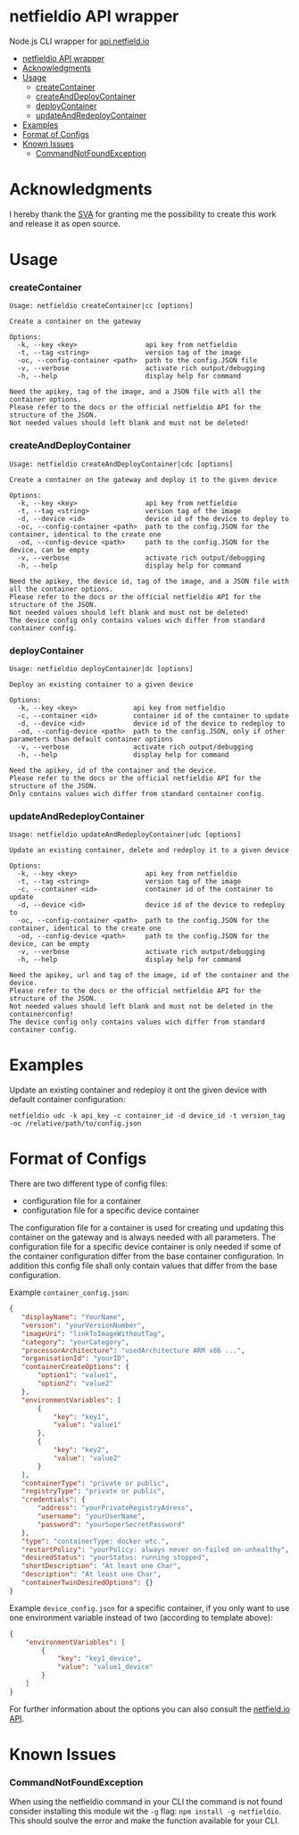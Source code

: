# netfieldio API wrapper

Node.js CLI wrapper for [api.netfield.io](https://api.netfield.io)

- [netfieldio API wrapper](#netfieldio-api-wrapper)
- [Acknowledgments](#acknowledgments)
- [Usage](#usage)
  - [createContainer](#createcontainer)
  - [createAndDeployContainer](#createanddeploycontainer)
  - [deployContainer](#deploycontainer)
  - [updateAndRedeployContainer](#updateandredeploycontainer)
- [Examples](#examples)
- [Format of Configs](#format-of-configs)
- [Known Issues](#known-issues)
  - [CommandNotFoundException](#commandnotfoundexception)

# Acknowledgments

I hereby thank the [SVA](https://www.sva.de) for granting me the possibility to create this work and release it as open source. 

# Usage

### createContainer
```
Usage: netfieldio createContainer|cc [options]

Create a container on the gateway

Options:
  -k, --key <key>                 api key from netfieldio
  -t, --tag <string>              version tag of the image
  -oc, --config-container <path>  path to the config.JSON file
  -v, --verbose                   activate rich output/debugging
  -h, --help                      display help for command

Need the apikey, tag of the image, and a JSON file with all the container options.
Please refer to the docs or the official netfieldio API for the structure of the JSON.
Not needed values should left blank and must not be deleted!
```

### createAndDeployContainer
```
Usage: netfieldio createAndDeployContainer|cdc [options]

Create a container on the gateway and deploy it to the given device

Options:
  -k, --key <key>                 api key from netfieldio
  -t, --tag <string>              version tag of the image
  -d, --device <id>               device id of the device to deploy to
  -oc, --config-container <path>  path to the config.JSON for the container, identical to the create one
  -od, --config-device <path>     path to the config.JSON for the device, can be empty
  -v, --verbose                   activate rich output/debugging
  -h, --help                      display help for command

Need the apikey, the device id, tag of the image, and a JSON file with all the container options.
Please refer to the docs or the official netfieldio API for the structure of the JSON.
Not needed values should left blank and must not be deleted!
The device config only contains values wich differ from standard container config.
```

### deployContainer
```
Usage: netfieldio deployContainer|dc [options]

Deploy an existing container to a given device

Options:
  -k, --key <key>              api key from netfieldio
  -c, --container <id>         container id of the container to update
  -d, --device <id>            device id of the device to redeploy to
  -od, --config-device <path>  path to the config.JSON, only if other parameters than default container options
  -v, --verbose                activate rich output/debugging
  -h, --help                   display help for command

Need the apikey, id of the container and the device.
Please refer to the docs or the official netfieldio API for the structure of the JSON.
Only contains values wich differ from standard container config.
```

### updateAndRedeployContainer
```
Usage: netfieldio updateAndRedeployContainer|udc [options]

Update an existing container, delete and redeploy it to a given device

Options:
  -k, --key <key>                 api key from netfieldio
  -t, --tag <string>              version tag of the image
  -c, --container <id>            container id of the container to update
  -d, --device <id>               device id of the device to redeploy to
  -oc, --config-container <path>  path to the config.JSON for the container, identical to the create one
  -od, --config-device <path>     path to the config.JSON for the device, can be empty
  -v, --verbose                   activate rich output/debugging
  -h, --help                      display help for command

Need the apikey, url and tag of the image, id of the container and the device.
Please refer to the docs or the official netfieldio API for the structure of the JSON.
Not needed values should left blank and must not be deleted in the containerconfig!
The device config only contains values wich differ from standard container config.
```

# Examples

Update an existing container and redeploy it ont the given device with default container configuration:
```sh-session
netfieldio udc -k api_key -c container_id -d device_id -t version_tag -oc /relative/path/to/config.json
```

# Format of Configs

There are two different type of config files:
 - configuration file for a container
 - configuration file for a specific device container

 The configuration file for a container is used for creating und updating this container on the gateway and is always needed with all parameters.
 The configuration file for a specific device container is only needed if some of the container configuration differ from the base container configuration. 
 In addition this config file shall only contain values that differ from the base configuration.

 Example `container_config.json`:
 ```json
 {
    "displayName": "YourName",
    "version": "yourVersionNumber",
    "imageUri": "linkToImageWithoutTag",
    "category": "yourCategory",
    "processorArchitecture": "usedArchitecture ARM x86 ...",
    "organisationId": "yourID",
    "containerCreateOptions": {
        "option1": "value1",
        "option2": "value2"
    },
    "environmentVariables": [
        {
            "key": "key1",
            "value": "value1"
        },
        {
            "key": "key2",
            "value": "value2"
        }
    ],
    "containerType": "private or public",
    "registryType": "private or public",
    "credentials": {
        "address": "yourPrivateRegistryAdress",
        "username": "yourUserName",
        "password": "yourSuperSecretPassword"
    },
    "type": "containerType: docker etc.",
    "restartPolicy": "yourPolicy: always never on-failed on-unhealthy",
    "desiredStatus": "yourStatus: running stopped",
    "shortDescription": "At least one Char",
    "description": "At least one Char",
    "containerTwinDesiredOptions": {}
}
 ```

 Example `device_config.json` for a specific container, if you only want to use one environment variable instead of two (according to template above):

```json
{
    "environmentVariables": [
        {
            "key": "key1_device",
            "value": "value1_device"
        }
    ]
}
```
For further information about the options you can also consult the [netfield.io API](https://api.netfield.io).

# Known Issues

### CommandNotFoundException

When using the netfieldio command in your CLI the command is not found consider installing this module wit the `-g` flag: `npm install -g netfieldio`. This should soulve the error and make the function available for your CLI.